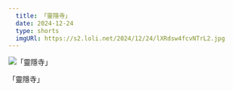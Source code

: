 ```yaml
---
  title: 「靈隱寺」
  date: 2024-12-24
  type: shorts
  imgURl: https://s2.loli.net/2024/12/24/lXRdsw4fcvNTrL2.jpg
---
```


![「靈隱寺」](https://s2.loli.net/2024/12/24/lXRdsw4fcvNTrL2.jpg)

「靈隱寺」
